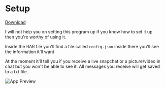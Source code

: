 # Setup
[Download](https://github.com/killed/Snapchat-Monitor/releases/tag/v1)

I will not help you on setting this program up if you know how to set it up then you're worthy of using it.

Inside the RAR file you'll find a file called `config.json` inside there you'll see the information it'll want

At the moment it'll tell you if you receive a live snapchat or a picture/video in chat but you won't be able to see it.
All messages you receive will get saved to a txt file.

![App Preview](https://i.imgur.com/IVMuDRG.png)
